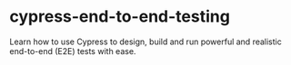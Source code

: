 # cypress-end-to-end-testing
Learn how to use Cypress to design, build and run powerful and realistic end-to-end (E2E) tests with ease.
